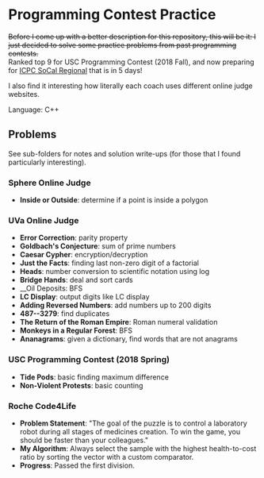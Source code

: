 # Programming Contest Practice

~~Before I come up with a better description for this repository, this will
be it: I just decided to solve some practice problems from past programming
contests.~~  
Ranked top 9 for USC Programming Contest (2018 Fall), and now preparing for
[ICPC SoCal Regional](http://socalcontest.org/current/index.shtml 
"SoCal Region ICPC") that is in 5 days!

I also find it interesting how literally each coach uses different online judge
websites.

Language: C++  

## Problems 
See sub-folders for notes and solution write-ups (for those that I found
particularly interesting). 

### Sphere Online Judge
- __Inside or Outside__: determine if a point is inside a polygon

### UVa Online Judge
- __Error Correction__: parity property
- __Goldbach's Conjecture__: sum of prime numbers
- __Caesar Cypher__: encryption/decryption
- __Just the Facts__: finding last non-zero digit of a factorial
- __Heads__: number conversion to scientific notation using log
- __Bridge Hands__: deal and sort cards
- __Oil Deposits: BFS
- __LC Display__: output digits like LC display 
- __Adding Reversed Numbers__: add numbers up to 200 digits
- __487--3279__: find duplicates
- __The Return of the Roman Empire__: Roman numeral validation
- __Monkeys in a Regular Forest__: BFS
- __Ananagrams__: given a dictionary, find words that are not anagrams

### USC Programming Contest (2018 Spring)
- __Tide Pods__: basic finding maximum difference
- __Non-Violent Protests__: basic counting

### Roche Code4Life
- __Problem Statement__: "The goal of the puzzle is to control a laboratory
robot during all stages of medicines creation. To win the game, you should be
faster than your colleagues."
- __My Algorithm__: Always select the sample with the highest health-to-cost
ratio by sorting the vector with a custom comparator.
- __Progress__: Passed the first division.
